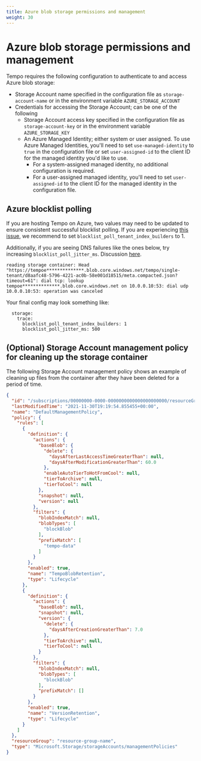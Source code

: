 ```yaml
---
title: Azure blob storage permissions and management
weight: 30
---
```


# Azure blob storage permissions and management

Tempo requires the following configuration to authenticate to and access Azure blob storage:

- Storage Account name specified in the configuration file as `storage-account-name` or in the environment variable `AZURE_STORAGE_ACCOUNT`
- Credentials for accessing the Storage Account; can be one of the following
  - Storage Account access key specified in the configuration file as `storage-account-key` or in the environment variable `AZURE_STORAGE_KEY`
  - An Azure Managed Identity; either system or user assigned. To use Azure Managed Identities, you'll need to set `use-managed-identity` to `true` in the configuration file or set `user-assigned-id` to the client ID for the managed identity you'd like to use.  
      - For a system-assigned managed identity, no additional configuration is required.
      - For a user-assigned managed identity, you'll need to set `user-assigned-id` to the client ID for the managed identity in the configuration file.

## Azure blocklist polling

If you are hosting Tempo on Azure, two values may need to be updated to ensure consistent successful blocklist polling. If you are 
experiencing [this issue](https://stackoverflow.com/questions/12917857/the-specified-block-list-is-invalid-while-uploading-blobs-in-parallel/55902744#55902744), we recommend to set `blocklist_poll_tenant_index_builders` to 1.

Additionally, if you are seeing DNS failures like the ones below, try increasing `blocklist_poll_jitter_ms`. Discussion [here](https://github.com/grafana/tempo/issues/1462).
```
reading storage container: Head "https://tempoe**************.blob.core.windows.net/tempo/single-tenant/d8aafc48-5796-4221-ac0b-58e001d18515/meta.compacted.json?timeout=61": dial tcp: lookup tempoe**************.blob.core.windows.net on 10.0.0.10:53: dial udp 10.0.0.10:53: operation was canceled
```

Your final config may look something like:
```
  storage:
    trace:
      blocklist_poll_tenant_index_builders: 1
      blocklist_poll_jitter_ms: 500
```

## (Optional) Storage Account management policy for cleaning up the storage container

The following Storage Account management policy shows an example of cleaning up
files from the container after they have been deleted for a period of time.

```json
{
  "id": "/subscriptions/00000000-0000-0000000000000000000000/resourceGroups/resourceGroupName/providers/Microsoft.Storage/storageAccounts/accountName/managementPolicies/default",
  "lastModifiedTime": "2021-11-30T19:19:54.855455+00:00",
  "name": "DefaultManagementPolicy",
  "policy": {
    "rules": [
      {
        "definition": {
          "actions": {
            "baseBlob": {
              "delete": {
                "daysAfterLastAccessTimeGreaterThan": null,
                "daysAfterModificationGreaterThan": 60.0
              },
              "enableAutoTierToHotFromCool": null,
              "tierToArchive": null,
              "tierToCool": null
            },
            "snapshot": null,
            "version": null
          },
          "filters": {
            "blobIndexMatch": null,
            "blobTypes": [
              "blockBlob"
            ],
            "prefixMatch": [
              "tempo-data"
            ]
          }
        },
        "enabled": true,
        "name": "TempoBlobRetention",
        "type": "Lifecycle"
      },
      {
        "definition": {
          "actions": {
            "baseBlob": null,
            "snapshot": null,
            "version": {
              "delete": {
                "daysAfterCreationGreaterThan": 7.0
              },
              "tierToArchive": null,
              "tierToCool": null
            }
          },
          "filters": {
            "blobIndexMatch": null,
            "blobTypes": [
              "blockBlob"
            ],
            "prefixMatch": []
          }
        },
        "enabled": true,
        "name": "VersionRetention",
        "type": "Lifecycle"
      }
    ]
  },
  "resourceGroup": "resource-group-name",
  "type": "Microsoft.Storage/storageAccounts/managementPolicies"
}
```
